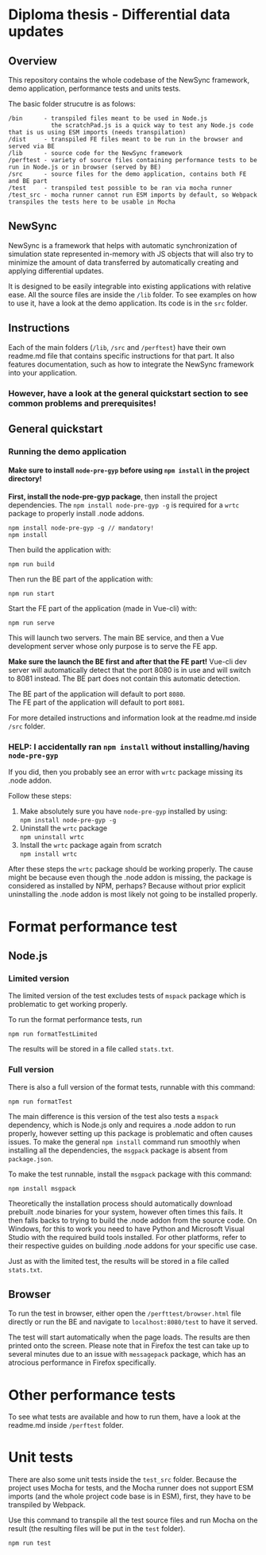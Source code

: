 # Diploma thesis - Differential data updates
## Overview
This repository contains the whole codebase of the NewSync framework, demo application, performance tests and units tests.

The basic folder strucutre is as folows:
```
/bin      - transpiled files meant to be used in Node.js
            the scratchPad.js is a quick way to test any Node.js code that is us using ESM imports (needs transpilation)
/dist     - transpiled FE files meant to be run in the browser and served via BE 
/lib      - source code for the NewSync framework
/perftest - variety of source files containing performance tests to be run in Node.js or in browser (served by BE)
/src      - source files for the demo application, contains both FE and BE part
/test     - transpiled test possible to be ran via mocha runner
/test_src - mocha runner cannot run ESM imports by default, so Webpack transpiles the tests here to be usable in Mocha
```

## NewSync
NewSync is a framework that helps with automatic synchronization of simulation state represented in-memory with JS
objects that will also try to minimize the amount of data transferred by automatically creating and applying 
differential updates.

It is designed to be easily integrable into existing applications with relative ease. All the 
source files are inside the `/lib` folder. To see examples on how to use it, have a look at the demo application. Its
code is in the `src` folder.

## Instructions
Each of the main folders (`/lib`, `/src` and `/perftest`) have their own readme.md file that contains specific 
instructions for that part. It also features documentation, such as how to integrate the NewSync framework into your
application.

### However, have a look at the general quickstart section to see common problems and prerequisites!

## General quickstart
### Running the demo application
#### Make sure to install `node-pre-gyp` before using ```npm install``` in the project directory!  

**First, install the node-pre-gyp package**, then install the project dependencies. The 
```npm install node-pre-gyp -g``` is required for a ```wrtc``` package to properly install .node addons.
```
npm install node-pre-gyp -g // mandatory!
npm install
```
Then build the application with:
```
npm run build
```
Then run the BE part of the application with:
```
npm run start
```
Start the FE part of the application (made in Vue-cli) with:
```
npm run serve
```
This will launch two servers. The main BE service, and then a Vue development server whose only purpose is to serve
the FE app.

**Make sure the launch the BE first and after that the FE part!** Vue-cli dev server will automatically detect that the
port 8080 is in use and will switch to 8081 instead. The BE part does not contain this automatic detection.

The BE part of the application will default to port ```8080```.   
The FE part of the application will default to port ```8081```.

For more detailed instructions and information look at the readme.md inside `/src` folder.

### HELP: I accidentally ran `npm install` without installing/having `node-pre-gyp`
If you did, then you probably see an error with `wrtc` package missing its .node addon.

Follow these steps:
 1) Make absolutely sure you have `node-pre-gyp` installed by using:  
 `npm install node-pre-gyp -g`
 2) Uninstall the `wrtc` package  
 `npm uninstall wrtc`
 3) Install the `wrtc` package again from scratch  
 `npm install wrtc`
 
After these steps the `wrtc` package should be working properly. The cause might be because even though the .node addon
is missing, the package is considered as installed by NPM, perhaps? Because without prior explicit uninstalling the .node
addon is most likely not going to be installed properly.

# Format performance test
## Node.js
### Limited version
The limited version of the test excludes tests of `mspack` package which is problematic to get working properly.

To run the format performance tests, run
```
npm run formatTestLimited
```
The results will be stored in a file called ```stats.txt```.

### Full version
There is also a full version of the format tests, runnable with this command:
```
npm run formatTest
```
The main difference is this version of the test also tests a `mspack` dependency, which is Node.js only and requires
a .node addon to run properly, however setting up this package is problematic and often causes issues. To make the
general `npm install` command run smoothly when installing all the dependencies, the `msgpack` package is absent from
`package.json`.

To make the test runnable, install the `msgpack` package with this command:
```
npm install msgpack
```
Theoretically the installation process should automatically download prebuilt .node binaries for your system, however
often times this fails. It then falls backs to trying to build the .node addon from the source code. On Windows, for
this to work you need to have Python and Microsoft Visual Studio with the required build tools installed. For other
platforms, refer to their respective guides on building .node addons for your specific use case.

Just as with the limited test, the results will be stored in a file called ```stats.txt```.
## Browser
To run the test in browser, either open the ```/perfttest/browser.html``` file directly or run the BE and navigate to 
```localhost:8080/test``` to have it served.

The test will start automatically when the page loads. The results are then printed onto the screen. Please note that in
Firefox the test can take up to several minutes due to an issue with ```messagepack``` package, which has an atrocious
performance in Firefox specifically.

# Other performance tests
To see what tests are available and how to run them, have a look at the readme.md inside `/perftest` folder.

# Unit tests
There are also some unit tests inside the `test_src` folder. Because the project uses Mocha for tests, and the Mocha
runner does not support ESM imports (and the whole project code base is in ESM), first, they have to be transpiled
by Webpack.

Use this command to transpile all the test source files and run Mocha on the result (the resulting files will be put
in the `test` folder).
```
npm run test
```
